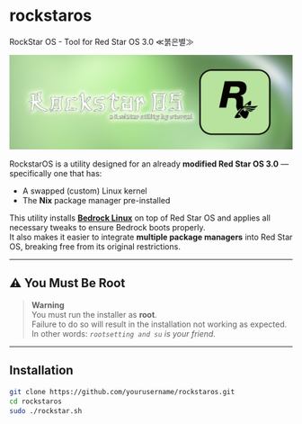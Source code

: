 # rockstaros
RockStar OS - Tool for Red Star OS 3.0 ≪붉은별≫

<img src=https://github.com/prodbyeternal/rockstaros/blob/main/header.png></img>

RockstarOS is a utility designed for an already **modified Red Star OS 3.0** — specifically one that has:
- A swapped (custom) Linux kernel
- The **Nix** package manager pre-installed

This utility installs **[Bedrock Linux](https://bedrocklinux.org/)** on top of Red Star OS and applies all necessary tweaks to ensure Bedrock boots properly.  
It also makes it easier to integrate **multiple package managers** into Red Star OS, breaking free from its original restrictions.

---

## ⚠️ You Must Be Root

> **Warning**  
> You must run the installer as **root**.  
> Failure to do so will result in the installation not working as expected.  
> In other words: *`rootsetting and su` is your friend.*

---

## Installation

```bash
git clone https://github.com/yourusername/rockstaros.git
cd rockstaros
sudo ./rockstar.sh

